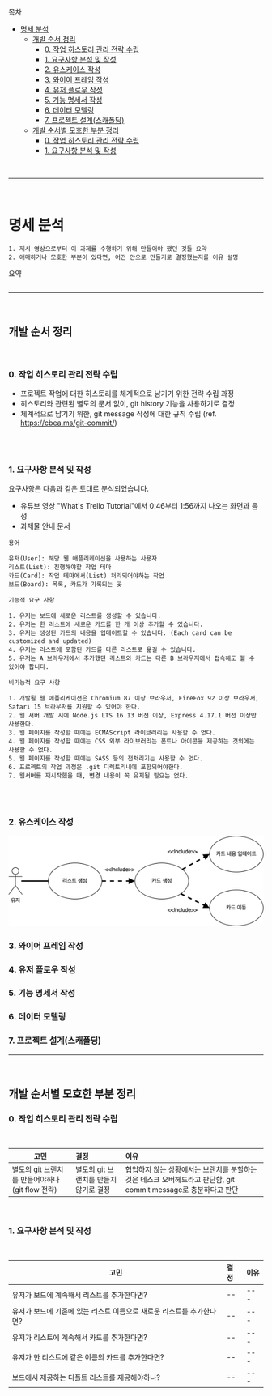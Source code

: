 목차

- [명세 분석](#명세-분석)
  - [개발 순서 정리](#개발-순서-정리)
    - [0. 작업 히스토리 관리 전략 수립](#0-작업-히스토리-관리-전략-수립)
    - [1. 요구사항 분석 및 작성](#1-요구사항-분석-및-작성)
    - [2. 유스케이스 작성](#2-유스케이스-작성)
    - [3. 와이어 프레임 작성](#3-와이어-프레임-작성)
    - [4. 유저 플로우 작성](#4-유저-플로우-작성)
    - [5. 기능 명세서 작성](#5-기능-명세서-작성)
    - [6. 데이터 모델링](#6-데이터-모델링)
    - [7. 프로젝트 설계(스캐폴딩)](#7-프로젝트-설계스캐폴딩)
  - [개발 순서별 모호한 부분 정리](#개발-순서별-모호한-부분-정리)
    - [0. 작업 히스토리 관리 전략 수립](#0-작업-히스토리-관리-전략-수립-1)
    - [1. 요구사항 분석 및 작성](#1-요구사항-분석-및-작성-1)

<br>

---

<br>

# 명세 분석

```
1. 제시 영상으로부터 이 과제를 수행하기 위해 만들어야 했던 것들 요약
2. 애매하거나 모호한 부분이 있다면, 어떤 안으로 만들기로 결정했는지를 이유 설명
```

요약

```

```

---

<br>

## 개발 순서 정리

<br>

### 0. 작업 히스토리 관리 전략 수립

- 프로젝트 작업에 대한 히스토리를 체계적으로 남기기 위한 전략 수립 과정
- 히스토리와 관련된 별도의 문서 없이, git history 기능을 사용하기로 결정
- 체계적으로 남기기 위한, git message 작성에 대한 규칙 수립 (ref. https://cbea.ms/git-commit/)

<br>
<br>

### 1. 요구사항 분석 및 작성

요구사항은 다음과 같은 토대로 분석되었습니다.

- 유튜브 영상 "What's Trello Tutorial"에서 0:46부터 1:56까지 나오는 화면과 음성
- 과제물 안내 문서

`용어`

```
유저(User): 해당 웹 애플리케이션을 사용하는 사용자
리스트(List): 진행해야할 작업 테마
카드(Card): 작업 테마에서(List) 처리되어야하는 작업
보드(Board): 목록, 카드가 기록되는 곳
```

`기능적 요구 사항`

```
1. 유저는 보드에 새로운 리스트를 생성할 수 있습니다.
2. 유저는 한 리스트에 새로운 카드를 한 개 이상 추가할 수 있습니다.
3. 유저는 생성된 카드의 내용을 업데이트할 수 있습니다. (Each card can be customized and updated)
4. 유저는 리스트에 포함된 카드를 다른 리스트로 옮길 수 있습니다.
5. 유저는 A 브라우저에서 추가했던 리스트와 카드는 다른 B 브라우저에서 접속해도 볼 수 있어야 합니다.
```

`비기능적 요구 사항`

```
1. 개발될 웹 애플리케이션은 Chromium 87 이상 브라우저, FireFox 92 이상 브라우저, Safari 15 브라우저를 지원할 수 있어야 한다.
2. 웹 서버 개발 시에 Node.js LTS 16.13 버전 이상, Express 4.17.1 버전 이상만 사용한다.
3. 웹 페이지를 작성할 때에는 ECMAScript 라이브러리는 사용할 수 없다.
4. 웹 페이지를 작성할 때에는 CSS 외부 라이브러리는 폰트나 아이콘을 제공하는 것외에는 사용할 수 없다.
5. 웹 페이지를 작성할 때에는 SASS 등의 전처리기는 사용할 수 없다.
6. 프로젝트의 작업 과정은 .git 디렉토리내에 포함되어야한다.
7. 웹서버를 재시작했을 때, 변경 내용이 꼭 유지될 필요는 없다.
```

<br>
<br>

### 2. 유스케이스 작성

![image info](./images/usecase.png)

### 3. 와이어 프레임 작성

### 4. 유저 플로우 작성

### 5. 기능 명세서 작성

### 6. 데이터 모델링

### 7. 프로젝트 설계(스캐폴딩)

---

<br>

## 개발 순서별 모호한 부분 정리

### 0. 작업 히스토리 관리 전략 수립

<br>

| 고민                                             | 결정                                   | 이유                                                                                                            |
| ------------------------------------------------ | :------------------------------------- | :-------------------------------------------------------------------------------------------------------------- |
| 별도의 git 브랜치를 만들어야하나 (git flow 전략) | 별도의 git 브랜치를 만들지 않기로 결정 | 협업하지 않는 상황에서는 브랜치를 분할하는것은 테스크 오버헤드라고 판단함, git commit message로 충분하다고 판단 |

<br>

### 1. 요구사항 분석 및 작성

<br>

| 고민                                                                  | 결정 | 이유 |
| --------------------------------------------------------------------- | :--- | :--- |
| 유저가 보드에 계속해서 리스트를 추가한다면?                           | --   | ---  |
| 유저가 보드에 기존에 있는 리스트 이름으로 새로운 리스트를 추가한다면? | --   | ---  |
| 유저가 리스트에 계속해서 카드를 추가한다면?                           | --   | ---  |
| 유저가 한 리스트에 같은 이름의 카드를 추가한다면?                     | --   | ---  |
| 보드에서 제공하는 디폴트 리스트를 제공해야하나?                       | --   | ---  |
